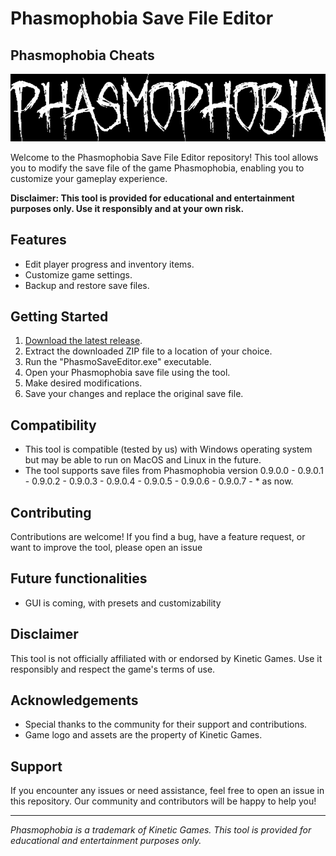 # Phasmophobia Save File Editor
## Phasmophobia Cheats
![Game Logo](game_logo.png) <!-- Replace with the actual logo -->

Welcome to the Phasmophobia Save File Editor repository! This tool allows you to modify the save file of the game Phasmophobia, enabling you to customize your gameplay experience.

**Disclaimer: This tool is provided for educational and entertainment purposes only. Use it responsibly and at your own risk.**

## Features

- Edit player progress and inventory items.
- Customize game settings.
- Backup and restore save files.

## Getting Started

1. [Download the latest release](https://github.com/yungestdev/phasmo-save-editor/releases/latest).
2. Extract the downloaded ZIP file to a location of your choice.
3. Run the "PhasmoSaveEditor.exe" executable.
4. Open your Phasmophobia save file using the tool.
5. Make desired modifications.
6. Save your changes and replace the original save file.

## Compatibility

- This tool is compatible (tested by us) with Windows operating system but may be able to run on MacOS and Linux in the future.
- The tool supports save files from Phasmophobia version 0.9.0.0 - 0.9.0.1 - 0.9.0.2 - 0.9.0.3 - 0.9.0.4 - 0.9.0.5 - 0.9.0.6 - 0.9.0.7 - * as now.

## Contributing

Contributions are welcome! If you find a bug, have a feature request, or want to improve the tool, please open an issue

## Future functionalities

  - GUI is coming, with presets and customizability
## Disclaimer

This tool is not officially affiliated with or endorsed by Kinetic Games. Use it responsibly and respect the game's terms of use.

## Acknowledgements

- Special thanks to the community for their support and contributions.
- Game logo and assets are the property of Kinetic Games.

## Support

If you encounter any issues or need assistance, feel free to open an issue in this repository. Our community and contributors will be happy to help you!

---

*Phasmophobia is a trademark of Kinetic Games. This tool is provided for educational and entertainment purposes only.*
